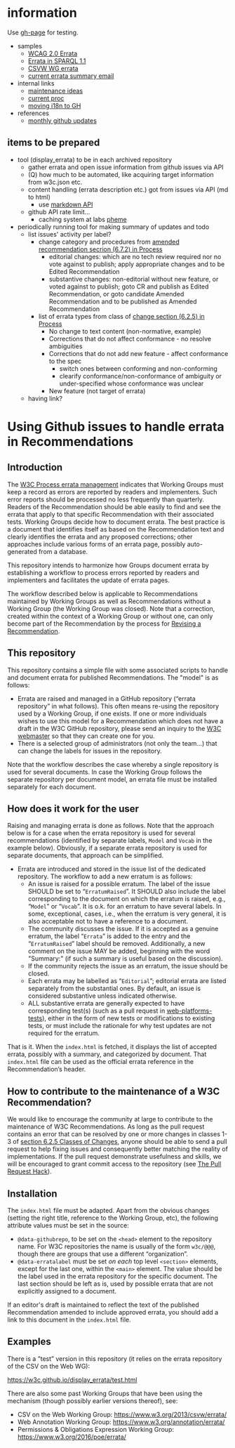 # information

Use [gh-page](https://himorin.github.io/display_errata/) for testing.

* samples
  * [WCAG 2.0 Errata](https://www.w3.org/WAI/WCAG20/errata/)
  * [Errata in SPARQL 1.1](https://www.w3.org/2013/sparql-errata)
  * [CSVW WG errata](https://www.w3.org/2013/csvw/errata/)
  * [current errata summary email](https://lists.w3.org/Archives/Public/public-maintenance/2019Jan/0000.html)
* internal links
  * [maintenance ideas](https://lists.w3.org/Archives/Group/ab/2017AprJun/0249.html)
  * [current proc](https://lists.w3.org/Archives/Member/chairs/2018JulSep/0031.html)
  * [moving i18n to GH](https://pad.w3.org/p/spec-maintenance-to-gh)
* references
  * [monthly github updates](https://www.w3.org/2019/03/commits.html)

## items to be prepared

* tool (display_errata) to be in each archived repository
  * gather errata and open issue information from github issues via API
  * (Q) how much to be automated, like acquiring target information from w3c.json etc.
  * content handling (errata description etc.) got from issues via API (md to html)
    * use [markdown API](https://developer.github.com/v3/markdown/)
  * github API rate limit...
    * caching system at labs [pheme](https://github.com/w3c/pheme/)
* periodically running tool for making summary of updates and todo
  * list issues' activity per label?
    * change category and procedures from [amended recommendation secrion (6.7.2) in Process](https://www.w3.org/2019/Process-20190301/#revised-rec)
      * editorial changes: which are no tech review required nor no vote against to publish; apply appropriate changes and to be Edited Recommendation
      * substantive changes: non-editorial without new feature, or voted against to publish; goto CR and publish as Edited Recommendation, or goto candidate Amended Recommendation and to be published as Amended Recommendation
    * list of errata types from class of [change section (6.2.5) in Process](https://www.w3.org/2019/Process-20190301/#correction-classes)
      * No change to text content (non-normative, example)
      * Corrections that do not affect conformance - no resolve ambiguities
      * Corrections that do not add new feature - affect conformance to the spec
        * switch ones between conforming and non-conforming
        * clearify conformance/non-conformance of ambiguity or under-specified whose conformance was unclear
      * New feature (not target of errata)
  * having link?

# Using Github issues to handle errata in Recommendations

## Introduction

The [W3C Process errata management](https://www.w3.org/2018/Process-20180201/#errata) indicates that Working Groups must keep a record as errors are reported by readers and implementers. Such error reports should be processed no less frequently than quarterly. Readers of the Recommendation should be able easily to find and see the errata that apply to that specific Recommendation with their associated tests. Working Groups decide how to document errata. The best practice is a document that identifies itself as based on the Recommendation text and clearly identifies the errata and any proposed corrections; other approaches include various forms of an errata page, possibly auto-generated from a database.

This repository intends to harmonize how Groups document errata by establishing a workflow to process errors reported by readers and implementers and facilitates the update of errata pages.

The workflow described below is applicable to Recommendations maintained by Working Groups as well as Recommendations without a Working Group (the Working Group was closed). Note that a correction, created within the context of a Working Group or without one, can only become part of the Recommendation by the process for [Revising a Recommendation](https://www.w3.org/2018/Process-20180201/#errata).

## This repository

This repository contains a simple file with some associated scripts to handle and document errata for published Recommendations. The "model" is as follows:

* Errata are raised and managed in a GitHub repository (“errata repository” in what follows). This often means re-using the repository used by a Working Group, if one exists.  If one or more individuals wishes to use this model for a Recommendation which does not have a draft in the W3C GitHub repository, please send an inquiry to the [W3C webmaster](webreq@w3.org) so that they can create one for you.
* There is a selected group of administrators (not only the team…) that can change the labels for issues in the repository.

Note that the workflow describes the case whereby a single repository is used for several documents. In case the Working Group follows the separate repository per document model, an errata file must be installed separately for each document.

## How does it work for the user

Raising and managing errata is done as follows. Note that the approach below is for a case when the errata repository is used for several recommendations (identified by separate labels, `Model` and `Vocab` in the example below). Obviously, if a separate errata repository is used for separate documents, that approach can be simplified.

* Errata are introduced and stored in the issue list of the dedicated repository. The workflow to add a new erratum is as follows:
  * An issue is raised for a possible erratum. The label of the issue SHOULD be set to “`ErratumRaised`”. It SHOULD also include the label corresponding to the document on which the erratum is raised, e.g., “`Model`” or “`Vocab`”. It is o.k. for an erratum to have several labels. In some, exceptional, cases, i.e., when the erratum is very general, it is also acceptable not to have a reference to a document.
  * The community discusses the issue. If it is accepted as a genuine erratum, the label “`Errata`” is added to the entry and the “`ErratumRaised`” label should be removed. Additionally, a new comment on the issue MAY be added, beginning with the word "Summary:" (if such a summary is useful based on the discussion).
  * If the community rejects the issue as an erratum, the issue should be closed.
  * Each errata may be labelled as “`Editorial`”; editorial errata are listed separately from the substantial ones. By default, an issue is considered substantive unless indicated otherwise.
  * ALL substantive errata are generally expected to have corresponding test(s) (such as a pull request in [web-platforms-tests](https://github.com/web-platforms-tests/wpt)), either in the form of new tests or modifications to existing tests, or must include the rationale for why test updates are not required for the erratum.

That is it. When the `index.html` is fetched, it displays the list of accepted errata, possibly with a summary, and categorized by document. That `index.html` file can be used as the official errata reference in the Recommendation’s header.

## How to contribute to the maintenance of a W3C Recommendation?

We would like to encourage the community at large to contribute to the maintenance of W3C Recommendations.  As long as the pull request contains an error that can be resolved by one or more changes in classes 1-3 of [section 6.2.5 Classes of Changes](https://www.w3.org/2018/Process-20180201/#correction-classes), anyone should be able to send a pull request to help fixing issues and consequently better matching the reality of implementations. If the pull request demonstrate usefulness and skills, we will be encouraged to grant commit access to the repository (see [The Pull Request Hack](https://felixge.de/2013/03/11/the-pull-request-hack.html)).

## Installation

The `index.html` file must be adapted. Apart from the obvious changes (setting the right title, reference to the Working Group, etc), the following attribute values must be set in the source:

* `@data-githubrepo`, to be set on the `<head>` element to the repository name. For W3C repositories the name is usually of the form `w3c/@@@`, though there are groups that use a different “organization”.
* `@data-erratalabel` must be set _on each_ top level `<section>` elements, except for the last one, within the `<main>` element. The value should be the label used in the errata repository for the specific document. The last section should be left as is, used by possible errata that are not explicitly assigned to a document.

If an editor's draft is maintained to reflect the text of the published Recommendation amended to include approved errata, you should add a link to this document in the `index.html` file.

## Examples

There is a ”test” version in this repository (it relies on the errata repository of the CSV on the Web WG):

https://w3c.github.io/display_errata/test.html

There are also some past Working Groups that have been using the mechanism (though possibly earlier versions thereof), see:

* CSV on the Web Working Group: https://www.w3.org/2013/csvw/errata/
* Web Annotation Working Group: https://www.w3.org/annotation/errata/
* Permissions & Obligations Expression Working Group: https://www.w3.org/2016/poe/errata/
